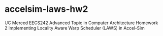 # accelsim-laws-hw2

UC Merced EECS242 Advanced Topic in Computer Architecture
Homework 2
Implementing Locality Aware Warp Scheduler (LAWS) in Accel-Sim
